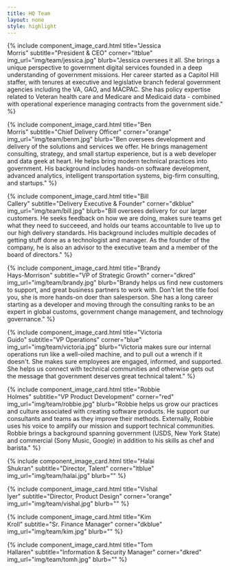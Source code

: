 ```yaml
---
title: HQ Team
layout: none
style: highlight
---
```


<div class="row mx-auto text-center">

{% include component_image_card.html
  title="Jessica<br />Morris"
  subtitle="President & CEO"
  corner="ltblue"
  img_url="img/team/jessica.jpg"
  blurb="Jessica oversees it all. She brings a unique perspective to government digital services founded in a deep understanding of government missions. Her career started as a Capitol Hill staffer, with tenures at executive and legislative branch federal government agencies including the VA, GAO, and MACPAC. She has policy expertise related to Veteran health care and Medicare and Medicaid data - combined with operational experience managing contracts from the government side."
%}

{% include component_image_card.html
  title="Ben<br />Morris"
  subtitle="Chief Delivery Officer"
  corner="orange"
  img_url="img/team/benm.jpg"
  blurb="Ben oversees development and delivery of the solutions and services we offer. He brings management consulting, strategy, and small startup experience, but is a web developer and data geek at heart. He helps bring modern technical practices into government. His background includes hands-on software development, advanced analytics, intelligent transportation systems, big-firm consulting, and startups."
%}

{% include component_image_card.html
  title="Bill<br />Callery"
  subtitle="Delivery Executive & Founder"
  corner="dkblue"
  img_url="img/team/bill.jpg"
  blurb="Bill oversees delivery for our larger customers. He seeks feedback on how we are doing, makes sure teams get what they need to succeeed, and holds our teams accountable to live up to our high delivery standards. His background includes multiple decades of getting stuff done as a technologist and manager. As the founder of the company, he is also an advisor to the executive team and a member of the board of directors."
%}

{% include component_image_card.html
  title="Brandy<br />Hays-Morrison"
  subtitle="VP of Strategic Growth"
  corner="dkred"
  img_url="img/team/brandy.jpg"
  blurb="Brandy helps us find new customers to support, and great business partners to work with. Don't let the title fool you, she is more hands-on doer than salesperson. She has a long career starting as a developer and moving through the consulting ranks to be an expert in global customs, government change management, and technology governance."
%}

{% include component_image_card.html
  title="Victoria<br />Guido"
  subtitle="VP Operations"
  corner="blue"
  img_url="img/team/victoria.jpg"
  blurb="Victoria makes sure our internal operations run like a well-oiled machine, and to pull out a wrench if it doesn't. She makes sure employees are engaged, informed, and supported. She helps us connect with technical communities and otherwise gets out the message that government deserves great technical talent."
%}

{% include component_image_card.html
  title="Robbie<br />Holmes"
  subtitle="VP Product Development"
  corner="red"
  img_url="img/team/robbie.jpg"
  blurb="Robbie helps us grow our practices and culture associated with creating software products. He support our consultants and teams as they improve their methods. Externally, Robbie uses his voice to amplify our mission and support technical communities. Robbie brings a background spanning government (USDS, New York State) and commercial (Sony Music, Google) in addition to his skills as chef and barista."
%}

{% include component_image_card.html
  title="Halai<br />Shukran"
  subtitle="Director, Talent"
  corner="ltblue"
  img_url="img/team/halai.jpg"
  blurb=""
%}

{% include component_image_card.html
  title="Vishal<br />Iyer"
  subtitle="Director, Product Design"
  corner="orange"
  img_url="img/team/vishal.jpg"
  blurb=""
%}

{% include component_image_card.html
  title="Kim<br />Kroll"
  subtitle="Sr. Finance Manager"
  corner="dkblue"
  img_url="img/team/kim.jpg"
  blurb=""
%}

{% include component_image_card.html
  title="Tom<br />Hallaren"
  subtitle="Information & Security Manager"
  corner="dkred"
  img_url="img/team/tomh.jpg"
  blurb=""
%}

</div>
